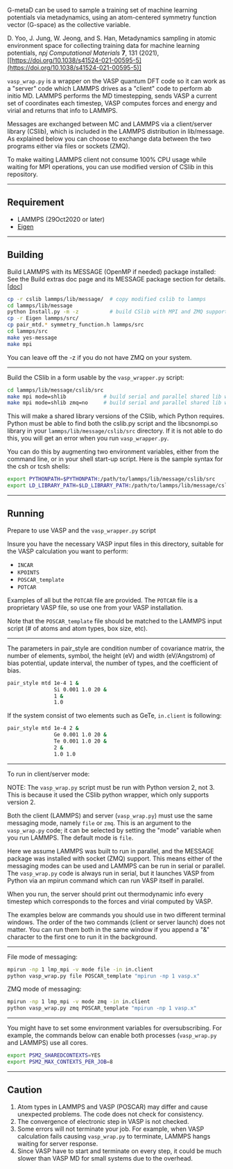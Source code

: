 G-metaD can be used to sample a training set of machine learning potentials 
via metadynamics, using an atom-centered symmetry function vector (G-space) 
as the collective variable.

D. Yoo, J. Jung, W. Jeong, and S. Han, Metadynamics sampling in atomic environment space for collecting training data for machine learning potentials, *npj Computational Materials* **7**, 131 (2021), [[https://doi.org/10.1038/s41524-021-00595-5](https://doi.org/10.1038/s41524-021-00595-5)]

`vasp_wrap.py` is a wrapper on the VASP quantum DFT
code so it can work as a "server" code which LAMMPS drives as a
"client" code to perform ab initio MD.  LAMMPS performs the MD
timestepping, sends VASP a current set of coordinates each timestep,
VASP computes forces and energy and virial and returns that info to
LAMMPS.

Messages are exchanged between MC and LAMMPS via a client/server
library (CSlib), which is included in the LAMMPS distribution in
lib/message.  As explained below you can choose to exchange data
between the two programs either via files or sockets (ZMQ).

To make waiting LAMMPS client not consume 100% CPU usage while waiting for MPI operations,
you can use modified version of CSlib in this repository.


---------------

Requirement
----------
* LAMMPS (29Oct2020 or later)
* [Eigen](http://eigen.tuxfamily.org) 

----------------

Building
--------

Build LAMMPS with its MESSAGE (OpenMP if needed) package installed:
See the Build extras doc page and its MESSAGE package
section for details. [[doc](https://docs.lammps.org/Build_extras.html)]


```bash
cp -r cslib lammps/lib/message/  # copy modified cslib to lammps
cd lammps/lib/message
python Install.py -m -z          # build CSlib with MPI and ZMQ support
cp -r Eigen lammps/src/
cp pair_mtd.* symmetry_function.h lammps/src
cd lammps/src
make yes-message
make mpi
```

You can leave off the -z if you do not have ZMQ on your system.

----------------

Build the CSlib in a form usable by the `vasp_wrapper.py` script:

```bash
cd lammps/lib/message/cslib/src
make mpi mode=shlib            # build serial and parallel shared lib with ZMQ support
make mpi mode=shlib zmq=no     # build serial and parallel shared lib w/out ZMQ support
```

This will make a shared library versions of the CSlib, which Python
requires.  Python must be able to find both the cslib.py script and
the libcsnompi.so library in your `lammps/lib/message/cslib/src`
directory.  If it is not able to do this, you will get an error when
you run `vasp_wrapper.py`.

You can do this by augmenting two environment variables, either
from the command line, or in your shell start-up script.
Here is the sample syntax for the csh or tcsh shells:

```bash
export PYTHONPATH=$PYTHONPATH:/path/to/lammps/lib/message/cslib/src
export LD_LIBRARY_PATH=$LD_LIBRARY_PATH:/path/to/lammps/lib/message/cslib/src
```

----------------

Running
-------

Prepare to use VASP and the `vasp_wrapper.py` script

Insure you have the necessary VASP input files in this
directory, suitable for the VASP calculation you want to perform:

* `INCAR`
* `KPOINTS`
* `POSCAR_template`
* `POTCAR`

Examples of all but the `POTCAR` file are provided.
The `POTCAR` file is a proprietary VASP file, so use one from your VASP installation.

Note that the `POSCAR_template` file should be matched to the LAMMPS
input script (# of atoms and atom types, box size, etc).

------------------

The parameters in pair_style are condition number of covariance matrix, the number of elements, symbol, the height (eV) and width (eV/Angstrom) of bias potential, update interval, the number of types, and the coefficient of bias.

```bash
pair_style mtd 1e-4 1 &
               Si 0.001 1.0 20 &
               1 &
               1.0
```

If the system consist of two elements such as GeTe, `in.client` is following:
```bash
pair_style mtd 1e-4 2 &
               Ge 0.001 1.0 20 &
               Te 0.001 1.0 20 &
               2 &
               1.0 1.0
```

----------------

To run in client/server mode:

NOTE: The `vasp_wrap.py` script must be run with Python version 2, not
3.  This is because it used the CSlib python wrapper, which only
supports version 2.

Both the client (LAMMPS) and server (`vasp_wrap.py`) must use the same
messaging mode, namely `file` or `zmq`.  This is an argument to the
`vasp_wrap.py` code; it can be selected by setting the "mode" variable
when you run LAMMPS.  The default mode is `file`.

Here we assume LAMMPS was built to run in parallel, and the MESSAGE
package was installed with socket (ZMQ) support.  This means either of
the messaging modes can be used and LAMMPS can be run in serial or
parallel.  The `vasp_wrap.py` code is always run in serial, but it
launches VASP from Python via an mpirun command which can run VASP
itself in parallel.

When you run, the server should print out thermodynamic info every
timestep which corresponds to the forces and virial computed by VASP.

The examples below are commands you should use in two different
terminal windows.  The order of the two commands (client or server
launch) does not matter.  You can run them both in the same window if
you append a "&" character to the first one to run it in the
background.

--------------

File mode of messaging:

```bash
mpirun -np 1 lmp_mpi -v mode file -in in.client
python vasp_wrap.py file POSCAR_template "mpirun -np 1 vasp.x"
```

ZMQ mode of messaging:

```bash
mpirun -np 1 lmp_mpi -v mode zmq -in in.client
python vasp_wrap.py zmq POSCAR_template "mpirun -np 1 vasp.x"
```

---------------

You might have to set some environment variables for oversubscribing.
For example, the commands below can enable both processes (`vasp_wrap.py` and LAMMPS) use all cores.

```bash
export PSM2_SHAREDCONTEXTS=YES
export PSM2_MAX_CONTEXTS_PER_JOB=8
```

------------------

Caution
-------

1. Atom types in LAMMPS and VASP (POSCAR) may differ and cause unexpected problems.
   The code does not check for consistency.
2. The convergence of electronic step in VASP is not checked.
3. Some errors will not terminate your job. For example, when VASP calculation fails causing `vasp_wrap.py` to terminate,
   LAMMPS hangs waiting for server response.
4. Since VASP have to start and terminate on every step, it could be much slower than VASP MD for small systems due to the overhead.
